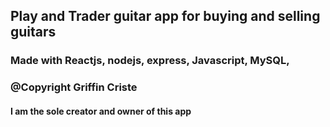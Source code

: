 ## Play and Trader guitar app for buying and selling guitars 

### Made with Reactjs, nodejs, express, Javascript, MySQL, 

### @Copyright Griffin Criste

#### I am the sole creator and owner of this app

